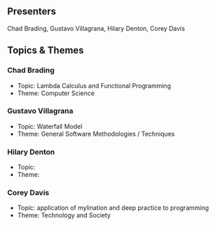 ## Presenters

Chad Brading, Gustavo Villagrana, Hilary Denton, Corey Davis

## Topics & Themes

### Chad Brading

* Topic: Lambda Calculus and Functional Programming
* Theme: Computer Science

### Gustavo Villagrana

* Topic: Waterfall Model
* Theme: General Software Methodologies / Techniques

### Hilary Denton

* Topic:
* Theme:

### Corey Davis

* Topic: application of mylination and deep practice to programming 
* Theme: Technology and Society
